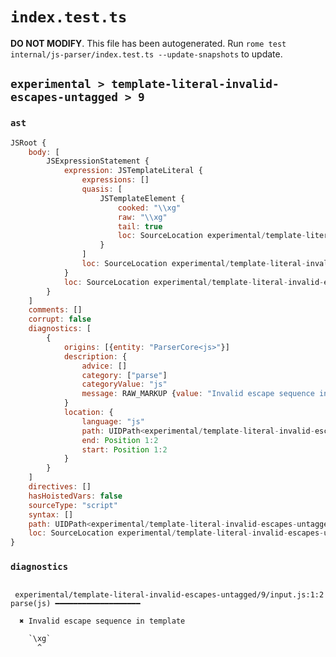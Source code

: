 # `index.test.ts`

**DO NOT MODIFY**. This file has been autogenerated. Run `rome test internal/js-parser/index.test.ts --update-snapshots` to update.

## `experimental > template-literal-invalid-escapes-untagged > 9`

### `ast`

```javascript
JSRoot {
	body: [
		JSExpressionStatement {
			expression: JSTemplateLiteral {
				expressions: []
				quasis: [
					JSTemplateElement {
						cooked: "\\xg"
						raw: "\\xg"
						tail: true
						loc: SourceLocation experimental/template-literal-invalid-escapes-untagged/9/input.js 1:1-1:4
					}
				]
				loc: SourceLocation experimental/template-literal-invalid-escapes-untagged/9/input.js 1:0-1:5
			}
			loc: SourceLocation experimental/template-literal-invalid-escapes-untagged/9/input.js 1:0-1:5
		}
	]
	comments: []
	corrupt: false
	diagnostics: [
		{
			origins: [{entity: "ParserCore<js>"}]
			description: {
				advice: []
				category: ["parse"]
				categoryValue: "js"
				message: RAW_MARKUP {value: "Invalid escape sequence in template"}
			}
			location: {
				language: "js"
				path: UIDPath<experimental/template-literal-invalid-escapes-untagged/9/input.js>
				end: Position 1:2
				start: Position 1:2
			}
		}
	]
	directives: []
	hasHoistedVars: false
	sourceType: "script"
	syntax: []
	path: UIDPath<experimental/template-literal-invalid-escapes-untagged/9/input.js>
	loc: SourceLocation experimental/template-literal-invalid-escapes-untagged/9/input.js 1:0-1:5
}
```

### `diagnostics`

```

 experimental/template-literal-invalid-escapes-untagged/9/input.js:1:2 parse(js) ━━━━━━━━━━━━━━━━━━━

  ✖ Invalid escape sequence in template

    `\xg`
      ^


```
